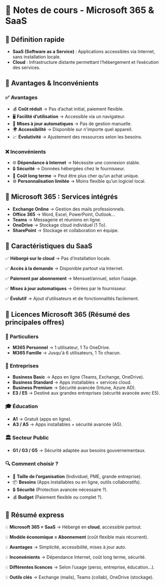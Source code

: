 # **📝 Notes de cours - Microsoft 365 & SaaS**

## **📌 Définition rapide**

- **SaaS (Software as a Service)** : Applications accessibles via Internet, sans installation locale.
- **Cloud** : Infrastructure distante permettant l’hébergement et l’exécution des services.


## **📌 Avantages & Inconvénients**

### ✅ **Avantages**

- 💰 **Coût réduit** → Pas d’achat initial, paiement flexible.
- 🖥️ **Facilité d’utilisation** → Accessible via un navigateur.
- 🔄 **Mises à jour automatiques** → Pas de gestion manuelle.
- 🌍 **Accessibilité** → Disponible sur n'importe quel appareil.
- 📈 **Évolutivité** → Ajustement des ressources selon les besoins.

### ❌ **Inconvénients**

- 🌐 **Dépendance à Internet** → Nécessite une connexion stable.
- 🔒 **Sécurité** → Données hébergées chez le fournisseur.
- 💸 **Coût long terme** → Peut être plus cher qu’un achat unique.
- ⚙️ **Personnalisation limitée** → Moins flexible qu’un logiciel local.


## **📌 Microsoft 365 : Services intégrés**

- **Exchange Online** → Gestion des mails professionnels.
- **Office 365** → Word, Excel, PowerPoint, Outlook…
- **Teams** → Messagerie et réunions en ligne.
- **OneDrive** → Stockage cloud individuel (1 To).
- **SharePoint** → Stockage et collaboration en équipe.

## **📌 Caractéristiques du SaaS**

✅ **Hébergé sur le cloud** → Pas d’installation locale.

✅ **Accès à la demande** → Disponible partout via Internet.

✅ **Paiement par abonnement** → Mensuel/annuel, selon l’usage.

✅ **Mises à jour automatiques** → Gérées par le fournisseur.

✅ **Évolutif** → Ajout d’utilisateurs et de fonctionnalités facilement.

## **📌 Licences Microsoft 365 (Résumé des principales offres)**

### 👤 **Particuliers**

- **M365 Personnel** → 1 utilisateur, 1 To OneDrive.
- **M365 Famille** → Jusqu'à 6 utilisateurs, 1 To chacun.

### 🏢 **Entreprises**

- **Business Basic** → Apps en ligne (Teams, Exchange, OneDrive).
- **Business Standard** → Apps installables + services cloud.
- **Business Premium** → Sécurité avancée (Intune, Azure AD).
- **E3 / E5** → Destiné aux grandes entreprises (sécurité avancée avec E5).

### 🎓 **Éducation**

- **A1** → Gratuit (apps en ligne).
- **A3 / A5** → Apps installables + sécurité avancée (A5).

### 🏛️ **Secteur Public**

- **G1 / G3 / G5** → Sécurité adaptée aux besoins gouvernementaux.

### 🔍 **Comment choisir ?**

- 👥 **Taille de l’organisation** (Individuel, PME, grande entreprise).
- 📦 **Besoins** (Apps installables ou en ligne, outils collaboratifs).
- 🔒 **Sécurité** (Protection avancée nécessaire ?).
- 💰 **Budget** (Paiement flexible ou complet ?).


## **📌 Résumé express**

💡 **Microsoft 365 = SaaS** → Hébergé en **cloud**, accessible partout.

💡 **Modèle économique = Abonnement** (coût flexible mais récurrent).

💡 **Avantages** → Simplicité, accessibilité, mises à jour auto.

💡 **Inconvénients** → Dépendance Internet, coût long terme, sécurité.

💡 **Différentes licences** → Selon l’usage (perso, entreprise, éducation…).

💡 **Outils clés** → Exchange (mails), Teams (collab), OneDrive (stockage).

